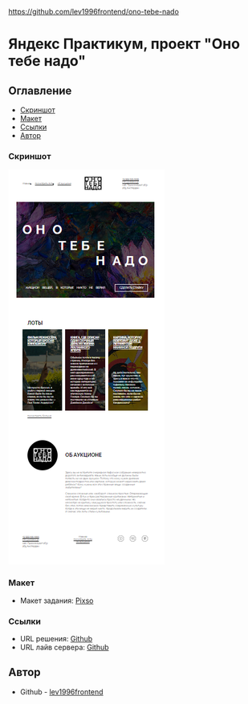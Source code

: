 https://github.com/lev1996frontend/ono-tebe-nado

# Яндекс Практикум, проект "Оно тебе надо"

## Оглавление

- [Скриншот](#скриншот)
- [Макет](#макет)
- [Ссылки](#ссылки)
- [Автор](#автор)

### Скриншот

![](screenshot.png)

### Макет

- Макет задания: [Pixso](https://pixso.net/app/editor/dqend_XgDxy24voG8ZbM2w?icon_type=1&page-id=0%3A1&editMode=coder)

### Ссылки

- URL решения: [Github](https://github.com/lev1996frontend/ono-tebe-nado)
- URL лайв сервера: [Github](https://lev1996frontend.github.io/ono-tebe-nado/)

## Автор

- Github - [lev1996frontend](https://github.com/lev1996frontend)



